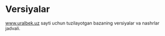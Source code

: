 # Versiyalar
www.uralbek.uz sayti uchun tuzilayotgan bazaning versiyalar va nashrlar jadvali.
<h2><a href="https://v1-0-0.netlify.app/"